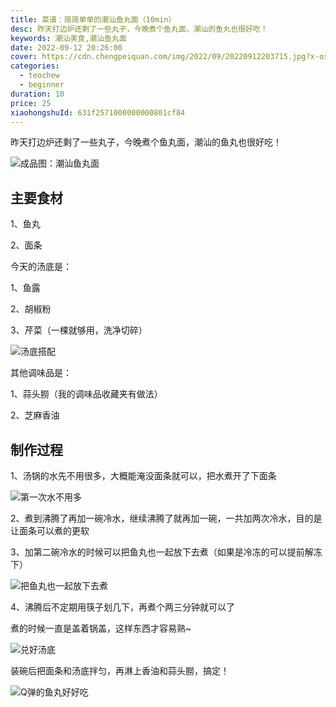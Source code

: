```yaml
---
title: 菜谱：简简单单的潮汕鱼丸面（10min）
desc: 昨天打边炉还剩了一些丸子，今晚煮个鱼丸面，潮汕的鱼丸也很好吃！
keywords: 潮汕美食,潮汕鱼丸面
date: 2022-09-12 20:26:00
cover: https://cdn.chengpeiquan.com/img/2022/09/20220912203715.jpg?x-oss-process=image/interlace,1
categories:
  - teochew
  - beginner
duration: 10
price: 25
xiaohongshuId: 631f2571000000000801cf84
---
```


昨天打边炉还剩了一些丸子，今晚煮个鱼丸面，潮汕的鱼丸也很好吃！

![成品图：潮汕鱼丸面](https://cdn.chengpeiquan.com/img/2022/09/20220912203733.jpg?x-oss-process=image/interlace,1)

## 主要食材

1、鱼丸

2、面条

今天的汤底是：

1、鱼露

2、胡椒粉

3、芹菜（一棵就够用，洗净切碎）

![汤底搭配](https://cdn.chengpeiquan.com/img/2022/09/20220912203728.jpg?x-oss-process=image/interlace,1)

其他调味品是：

1、蒜头朥（我的调味品收藏夹有做法）

2、芝麻香油

## 制作过程

1、汤锅的水先不用很多，大概能淹没面条就可以，把水煮开了下面条

![第一次水不用多](https://cdn.chengpeiquan.com/img/2022/09/20220912203729.jpg?x-oss-process=image/interlace,1)

2、煮到沸腾了再加一碗冷水，继续沸腾了就再加一碗，一共加两次冷水，目的是让面条可以煮的更软

3、加第二碗冷水的时候可以把鱼丸也一起放下去煮（如果是冷冻的可以提前解冻下）

![把鱼丸也一起放下去煮](https://cdn.chengpeiquan.com/img/2022/09/20220912203731.jpg?x-oss-process=image/interlace,1)

4、沸腾后不定期用筷子划几下，再煮个两三分钟就可以了

煮的时候一直是盖着锅盖，这样东西才容易熟~

![兑好汤底](https://cdn.chengpeiquan.com/img/2022/09/20220912203730.jpg?x-oss-process=image/interlace,1)

装碗后把面条和汤底拌匀，再淋上香油和蒜头朥，搞定！

![Q弹的鱼丸好好吃](https://cdn.chengpeiquan.com/img/2022/09/20220912203734.jpg?x-oss-process=image/interlace,1)
